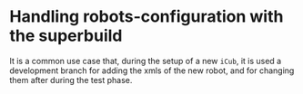 # Handling robots-configuration with the superbuild
It is a common use case that, during the setup of a new `iCub`, it is used a development branch for adding the xmls of the new robot, and for changing them after during the test phase.
